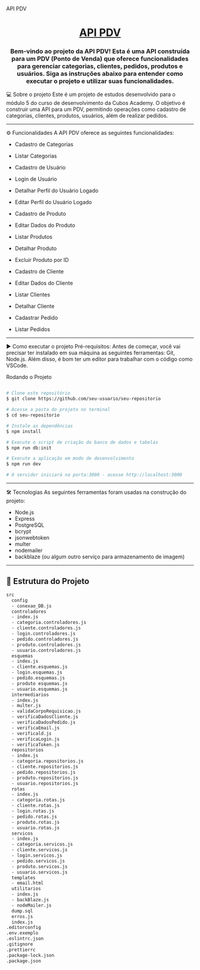 API PDV
<h1 align="center">
    <a href="#" alt="API PDV"> API PDV </a>
</h1>
<h3 align="center">
    Bem-vindo ao projeto da API PDV! Esta é uma API construída para um PDV (Ponto de Venda) que oferece funcionalidades para gerenciar categorias, clientes, pedidos, produtos e usuários. Siga as instruções abaixo para entender como executar o projeto e utilizar suas funcionalidades.
</h3>

💻 Sobre o projeto
Este é um projeto de estudos desenvolvido para o módulo 5 do curso de desenvolvimento da Cubos Academy. O objetivo é construir uma API para um PDV, permitindo operações como cadastro de categorias, clientes, produtos, usuários, além de realizar pedidos.

---

⚙️ Funcionalidades
A API PDV oferece as seguintes funcionalidades:

- Cadastro de Categorias
- Listar Categorias

- Cadastro de Usuário
- Login de Usuário
- Detalhar Perfil do Usuário Logado
- Editar Perfil do Usuário Logado

- Cadastro de Produto
- Editar Dados do Produto
- Listar Produtos
- Detalhar Produto
- Excluir Produto por ID

- Cadastro de Cliente
- Editar Dados do Cliente
- Listar Clientes
- Detalhar Cliente

- Cadastrar Pedido
- Listar Pedidos

---

▶️ Como executar o projeto
Pré-requisitos:
Antes de começar, você vai precisar ter instalado em sua máquina as seguintes ferramentas:
Git, Node.js.
Além disso, é bom ter um editor para trabalhar com o código como VSCode.

Rodando o Projeto
```bash

# Clone este repositório
$ git clone https://github.com/seu-usuario/seu-repositorio

# Acesse a pasta do projeto no terminal
$ cd seu-repositorio

# Instale as dependências
$ npm install

# Execute o script de criação do banco de dados e tabelas
$ npm run db:init

# Execute a aplicação em modo de desenvolvimento
$ npm run dev

# O servidor iniciará na porta:3000 - acesse http://localhost:3000

```

---

🛠 Tecnologias
As seguintes ferramentas foram usadas na construção do projeto:

- Node.js
- Express
- PostgreSQL
- bcrypt
- jsonwebtoken
- multer
- nodemailer
- backblaze (ou algum outro serviço para armazenamento de imagem)

---

## 🧱 Estrutura do Projeto

```sh
src
  config
  - conexao_DB.js
  controladores
  - index.js
  - categoria.controladores.js
  - cliente.controladores.js
  - login.controladores.js
  - pedido.controladores.js
  - produto.controladores.js
  - usuario.controladores.js
  esquemas
  - index.js
  - cliente.esquemas.js
  - login.esquemas.js
  - pedido.esquemas.js
  - produto esquemas.js
  - usuario.esquemas.js
  intermediarios
  - index.js
  - multer.js
  - validaCorpoRequisicao.js
  - verificaDadosCliente.js
  - verificaDadosPedido.js
  - verificaEmail.js
  - verificald.js
  - verificaLogin.js
  - verificaToken.js
  repositorios
  - index.js
  - categoria.repositorios.js
  - cliente.repositorios.js
  - pedido.repositorios.js
  - produto.repositorios.js
  - usuario.repositorios.js
  rotas
  - index.js
  - categoria.rotas.js
  - cliente.rotas.js
  - login.rotas.js
  - pedido.rotas.js
  - produto.rotas.js
  - usuario.rotas.js
  servicos
  - index.js
  - categoria.servicos.js
  - cliente.servicos.js
  - login.servicos.js
  - pedido.servicos.js
  - produto.servicos.js
  - usuario.servicos.js
  templates
  - email.html
  utilitarios
  - index.js
  - backBlaze.js
  - nodeMailer.js
  dump.sql
  erros.js
  index.js
.editorconfig
.env.exemplo
.eslintrc.json
.gitignore
.prettierrc
.package-lock.json
.package.json

```
